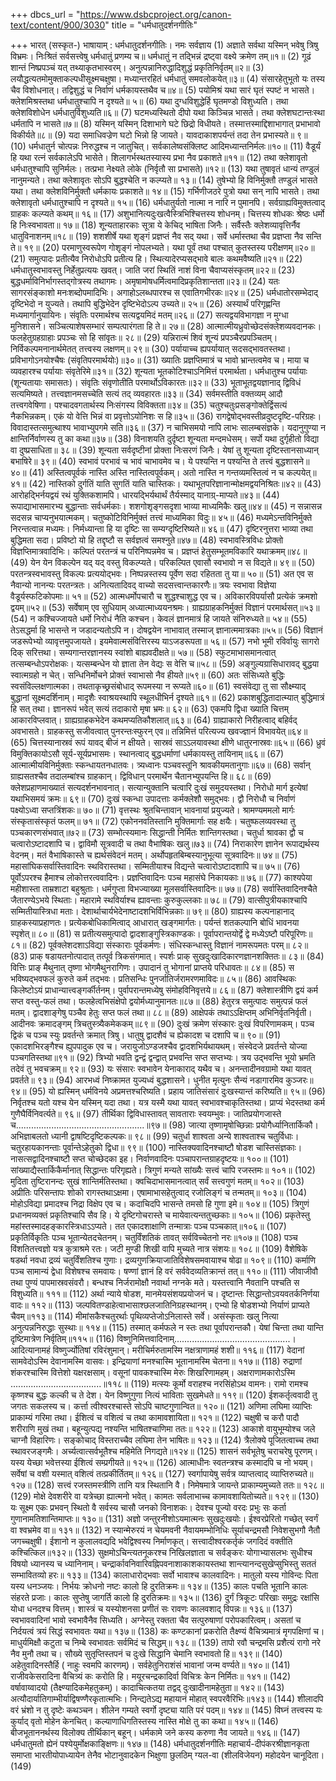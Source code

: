 +++
dbcs_url = "https://www.dsbcproject.org/canon-text/content/900/3030"
title = "धर्मधातुदर्शनगीतिः"

+++
भारत् (सस्कृत-) भाषायाम् : धर्मधातुदर्शनगीतिः।
नमः सर्वज्ञाय
(1)
अज्ञाते सर्वथा यस्मिन् भवेषु त्रिषु विभ्रमः।
निःश्रितं सर्वसत्त्वेषु धर्मधातुं प्रणम्य च॥
धर्मधातुं न तद्भिन्नं द्रष्ट्वा वक्ष्ये क्रमेण तम्॥१॥
(2)
गूढं शान्तं निष्प्रपञ्चं यत् तथ्याकृतभास्वरम्।
अनुत्पन्नानिरुद्धादिशुद्धं प्रकृतिनिर्वृतम्॥२॥
(3)
लयौद्धत्यतमोमुक्ताकल्पधीसूक्ष्मचक्षुषा।
मध्यान्तरहितं धर्मधातुं समवलोकयेत्॥३॥
(4)
संसारहेतुभूतो यः तस्य चैव विशोधनात्।
तद्विशुद्धं च निर्वाणं धर्मकायस्तथैव च॥४॥
(5)
पयोमिश्रं यथा सारं घृतं स्पष्टं न भासते।
क्लेशमिश्रस्तथा धर्मधातुश्चापि न दृश्यते॥ ५॥
(6)
यथा दुग्धविशुद्धेर्हि घृतमण्डो विशुध्यति।
तथा क्लेशविशोधेन धर्मधातुर्विशुध्यति॥६॥
(7)
घटमध्यस्थितो दीपो यथा किञ्चिन्न भासते।
तथा क्लेशघटान्तःस्था धर्मतापि न भासते॥७॥
(8)
यस्मिन् यस्मिन् दिशाभागे घटे छिद्रो विधीयते।
तस्मात्तस्माद्दिशाभागात् प्रभाभावो विकीर्यते॥८॥
(9)
यदा समाधिवज्रेण घटो भिन्नो हि जायते।
यावदाकाशपर्यन्तं तदा तेन प्रभास्यते॥ ९॥
(10)
धर्मधातुर्न चोत्पन्नः निरुद्धश्च न जातुचित्।
सर्वकालेष्वसंक्लिष्ट आदिमध्यान्तनिर्मलः॥१०॥
(11)
वैडूर्यं हि यथा रत्नं सर्वकालेऽपि भासेते।
शिलागर्भस्थतस्यास्य प्रभा नैव प्रकाशते॥११॥
(12)
तथा क्लेशावृतो धर्मधातुश्चापि सुनिर्मलः।
तत्प्रभा नेक्ष्यते लोके (निर्वृतौ सा प्रभासते)॥१२॥
(13)
यथा तुषावृतं धान्यं तण्डुलं नानुमन्यते।
तथा क्लेशावृतः सोऽपि बुद्धश्चेति न कल्प्यते॥ १३॥
(14)
तुषेभ्यो हि विनिर्मुक्तौ तण्डुलं भासते यथा।
तथा क्लेशविनिर्मुक्तौ धर्मकायः प्रकाशते॥ १४॥
(15)
गर्भिणीजठरे पुत्रो यथा सन् नापि भासते।
तथा क्लेशावृतो धर्मधातुश्चापि न दृश्यते॥ १५॥
(16)
धर्मधातुर्यतो नात्मा न नारि न पुमानपि।
सर्वग्राह्यविमुक्तत्वाद् ग्राहकः कल्प्यते कथम्॥ १६॥
(17)
अशुभानित्यदुःखत्वैस्त्रिभिश्चित्तस्य शोधनम्।
चित्तस्य शोधकः श्रेष्ठः धर्मो हि निःस्वभावता॥ १७॥
(18)
शून्यताहारकाः सूत्रा ये केचिद् भाषिता जिनैः।
सर्वैस्तैः क्लेशव्यावृत्तिर्नैव धातुविनाशनम्॥१८॥
(19)
शशशीर्षे यथा शृङ्गं प्रज्ञप्तं नैव सद् यथा।
सर्वे धर्मास्तथा चैव प्रज्ञप्ता नैव सन्ति ते॥ १९॥
(20)
परमाणुस्वरूपेण गोशृङ्गं नोपलभ्यते।
यथा पूर्वं तथा पश्चात् कुतस्तस्य परीक्षणम्॥२०॥
(21)
समुत्पादः प्रतीत्यैव निरोधोऽपि प्रतीत्य हि।
स्थित्यादेरप्यसद्भावे बालः कथमवैष्यति॥२१॥
(22)
धर्मधातुस्वभावस्तु निर्हेतुप्रत्ययः खवत्।
जाति जरां स्थितिं नाशं विना चैवाप्यसंस्कृतम्॥२२॥
(23)
बुद्धधर्माविनिर्भागस्तद्गोत्रस्य तथागमः।
अमृषामोषधर्मित्वमादिप्रकृतिशान्तता॥२३॥
(24)
यतः सागरसंङ्काशो मनःशब्दोपमादिभिः।
अगाहोऽलब्धपारश्च स एवातिगभीरकः॥२४॥
(25)
धर्मधातोरसम्भेदाद् दृष्टिभेदो न युज्यते।
तथापि बुद्धिभेदेन दृष्टिभेदोऽल्प उच्यते॥ २५॥
(26)
अस्यार्थं परिगृह्णन्ति मध्यमार्गानुयायिनः।
संवृतिः परमार्थश्च सत्यद्वयमिदं मतम्॥२६॥
(27)
सत्यद्वयविभागज्ञा न मुग्धा मुनिशासने।
सञ्चित्याशेषसम्भारं सम्पत्पारंगता हि ते॥ २७॥
(28)
आत्मात्मीयध्रुवोच्छेदसंक्लेशव्यवदानकः।
फलहेतुग्रहग्राहाः प्रपञ्चः सो हि सांवृतः॥ २८॥
(29)
यन्निरात्मं शिवं शून्यं प्रपञ्चैरप्रपञ्चितम्।
निर्विकल्पमनानार्थमेतत् तत्त्वस्य लक्षणम्॥ २९॥
(30)
पर्यायाच्च ह्यपर्यायात् सदसद्भावतस्तथा।
प्रविभागोऽनयोश्चैषः (संवृतिपरमार्थयोः)॥३०॥
(31)
ख्यातिः प्रज्ञप्तिमात्रं च भावो भ्रान्तत्वमेव च।
माया च व्यवहारश्च पर्यायाः संवृतेरिमे॥३१॥
(32)
शून्यता भूतकोटिश्चाऽनिमित्तं परमार्थता।
धर्मधातुश्च पर्यायाः (शून्यतायाः समासतः)।
संवृतिः संवृणोतीति परमार्थोऽविकारतः॥३२॥
(33)
भूताभूतद्वयज्ञानाद् द्विविधं सत्यमिष्यते।
तत्त्वज्ञानमसच्चेति सत्यं तद् व्यवहारतः॥३३॥
(34)
सर्वमस्तीति वक्तव्यम् आदौ तत्त्वगवेषिणा।
पश्चादवगतार्थस्य निःसंगस्य विविक्तता॥३४॥
(35)
चतुश्चतुःप्रसङ्गोक्तेर्द्विसत्यं नैकभिन्नकम्।
एकं यो वेत्ति भिन्नं वा प्रवृत्तोऽयोनिशः स हि॥३५॥
(36)
रागद्वेषोद्भवस्तीव्रदुष्टदृष्टि-परिग्रहः।
विवादास्तत्समुत्थाश्य भावाभ्युपगमे सति॥३६॥
(37)
न चाभिसमयो नापि लाभः सालम्बसंज्ञके।
यदानुगुण्या न क्षान्तिर्निर्वाणस्य तु का कथा॥३७॥
(38)
विनाशयति दुर्दृष्टा शून्यता मन्दमधेसम्।
सर्पो यथा दुर्गृहीतो विद्या वा दुष्प्रसाधिता॥ ३८॥
(39)
शून्यता सर्वदृष्टीनां प्रोक्ता निःसरणं जिनैः।
येषां तु शून्यता दृष्टिस्तानसाध्यान् बभाषिरे॥ ३९॥
(40)
स्वभावं परभावं च भावं चाभावमेव च।
ये पश्यन्ति न पश्यन्ति ते तत्त्वं बुद्धशासने॥ ४०॥
(41)
अस्तित्वपूर्वकं नास्ति अस्ति नास्तित्वपूर्वकम्।
अतो नास्ति न गन्तव्यमस्तित्वं न च कल्पयेत्॥ ४१॥
(42)
नास्तिको दुर्गतिं याति सुगतिं याति चास्तिकः।
यथाभूतपरिज्ञानान्मोक्षमद्वयनिश्रितः॥४२॥
(43)
आरोहद्भिर्नयद्वयं रथं युक्तिकशामपि।
धारयद्भिर्यथार्थं तैर्यस्माद् यानाग्र्-माप्यते॥४३॥
(44)
रूपाद्याभासमारभ्य बुद्धान्ताः सर्वधर्मकाः।
शशगोशृङ्गसदृशा भाव्या माध्यमिकैः खलु॥४४॥
(45)
न सन्नासन्न सदसन्न चाप्यनुभयात्मकम्।
चतुष्कोटिविनिर्मुक्तं तत्त्वं माध्यमिका विदुः॥ ४५॥
(46)
मध्यमेऽन्तविनिर्मुक्ते निरन्तत्वान्न मध्यमः।
निर्मध्यान्ता हि या दृष्टिः सा सम्यग्दृष्टिरिष्यते॥ ४६॥
(47)
दृष्टिरनुत्तरा भाव्या तथा बुद्धिमता सदा।
प्रविष्टो यो हि तद्दृष्टौ स सर्वज्ञत्वं समश्नुते॥४७॥
(48)
स्वभावस्त्रिविधः प्रोक्तो विज्ञप्तिमात्रवादिभिः।
कल्पितं परतन्त्रं च परिनिष्पन्नमेव च।
प्रज्ञप्तं हेतुसम्भूतमविकारि यथाक्रमम्॥४८॥
(49)
येन येन विकल्पेन यद् यद् वस्तु विकल्प्यते।
परिकल्पित एवासौ स्वभावो न स विद्यते॥ ४९॥
(50)
परतन्त्रस्वभावस्तु विकल्पः प्रत्ययोद्भवः।
निष्पन्नस्तस्य पूर्वेण सदा रहितता तु या॥ ५०॥
(51)
अत एव स नैवान्यो नानन्यः परतन्त्रतः।
अनित्यतादिवद् वाच्यो सदसत्त्वान्तकारणैः॥
त्रयः स्वभावा विज्ञेया वैडूर्यस्फटिकोपमाः॥ ५१॥
(52)
आत्मधर्मोपचारौ च शुद्धश्चाशुद्ध एव च।
अविकारविपर्यासौ प्रत्येकं क्रमशो द्वयम्॥५२॥
(53)
सर्वेषाम् एव सुधियाम् अध्यात्माध्ययनश्रमः।
ग्राह्यग्राहकनिर्मुक्तं विज्ञानं परमार्थसत्॥५३॥
(54)
न कश्चिज्जायते धर्मो निरोधं नैति कश्चन।
केवलं ज्ञानमात्रं हि जायते संनिरुध्यते॥ ५४॥
(55)
तेऽसद्धर्मा हि भासन्ते न जडादन्यतोऽपि न।
दोषद्वयेन नाभावात् तस्माज् ज्ञानात्ममात्रकाः॥५५॥
(56)
विज्ञानं जडरूपेभ्यो व्यावृत्तमुपजायते।
इयमेवात्मसंवित्तिरस्य याऽजडरूपता॥ ५६॥
(57)
नभो भूमी रविर्वायुः सागरो दिक् सरित्तथा।
सम्यगान्तरज्ञानस्य स्वांशो बाह्यवदीक्षते॥ ५७॥
(58)
स्फुटमाभासमानत्वात् तत्सम्बन्धोऽपरोक्षकः।
यत्सम्बन्धेन यो ज्ञाता तेन वेद्यः स वेत्ति च॥५८॥
(59)
अङ्गुल्यग्रासिधारावद् बुद्धया स्वात्मग्रहो न चेत्।
सन्धिनिर्मोचने प्रोक्तं स्वाभासो नैव हीयते॥५९॥
(60)
अतः संसिध्यते बुद्धिः स्वसंविल्लक्षणात्मका।
तथताकृच्छ्रसंबोधाद् रूपमस्या न रूप्यते॥६०॥
(61)
स्वसंवेद्या तु सा सौक्ष्म्याद् बुद्धानां सूक्ष्मदर्शिनाम्।
मादृशैः स्वाश्रयस्थापि स्थूलधीभिर्न दृश्यते॥६१॥
(62)
प्रकाशबुद्धितादात्म्यात् बुद्धिमात्रं हि सत् तथा।
ज्ञानरूपं भवेत् सत्यं तदाकारो मृषा भ्रमः॥ ६२॥
(63)
एकमपि द्विधा ख्याति चित्तम् आकारविप्लवात्।
ग्राह्यग्राहकभेदेन कथमप्यतिकौशलात्॥६३॥
(64)
ग्राह्याकारो निरीहत्वाद् बहिर्वद् अवभासते।
ग्राहकस्तु सजीवत्वात् पुनरन्तःस्फुरन् एव॥
तन्निमित्तं परित्यज्य खवज्ज्ञानं विभावयेत्॥६४॥
(65)
चित्तस्यानास्रवं रूपं यावद् बीजं न क्षीयते।
सास्रवं साऽऽलयावस्था क्षीणे धातुरनास्रवः॥६५॥
(66)
ध्रुवं विमुक्तिकायोऽसौ सूर्य-सूर्यप्रभासमः।
स्थानत्वाद् बुद्धधर्माणां धर्मकायस्तु तायिनाम्॥६६॥
(67)
आत्मात्मीयविनिर्मुक्ताः स्कन्धायतनधातवः।
त्र्यध्वानः पञ्चवस्तूनि श्रावकीयमतानुगाः॥६७॥
(68)
सर्वान् ग्राह्यसतश्चैव तदालम्बांश्च ग्राहकान्।
द्विविधान् परमार्थेन चैतानभ्युपयन्ति हि॥ ६८॥
(69)
क्लेशप्रहाणमाख्यातं सत्यदर्शनभावनात्।
सत्यान्युक्तानि चत्वारि दुःखं समुदयस्तथा।
निरोधो मार्ग इत्येषां यथाभिसमयं क्रमः॥ ६९॥
(70)
दुःखं स्कन्धा उपादत्ताः कर्मक्लेशौ समुद्भवः।
द्वौ निरोधौ च निर्वाणं पक्ष्योऽध्वा सप्तत्रिंशकः॥ ७०॥
(71)
वृत्तस्थः श्रुतचिन्तावान् भावनायां प्रयुज्यते।
श्रामण्यममलो मार्गः संस्कृतासंस्कृतं फलम्॥ ७१॥
(72)
एकोननवतिस्तानि मुक्तिमार्गाः सह क्षयैः।
चतुष्फलव्यवस्था तु पञ्चकारणसंभवात्॥७२॥
(73)
सम्भोत्स्यमानः सिद्धान्ती निर्मितः शान्तिगस्तथा।
चतुर्धा श्रावका द्वौ च चत्वारोऽष्टादशापि च।
द्वाविमौ सूत्रवादी च तथा वैभाषिकः खलु॥७३॥
(74)
निराकारेण ज्ञानेन रूपाद्यर्थस्य वेदनम्।
मतं वैभाषिकास्ते च ह्यर्थसंवेदनं मतम्।
अर्थोपहृतबिम्बस्यानुभूत्या सूत्रवादिनः॥ ७४॥
(75)
महासांघिकसर्वास्तिवादिनः स्थविरास्तथा।
सम्मितीयाश्च विद्यन्ते चत्वारोऽष्टादशापि च॥ ७५॥
(76)
पूर्वोऽपरश्च हैमाश्च लोकोत्तरत्ववादिनः।
प्रज्ञप्तिवादिनः पञ्च महासंघे निकायकाः॥ ७६॥
(77)
काश्यपेया महीशास्ता ताम्रशाटा बहुश्रुताः।
धर्मगुप्ता विभज्याख्या मूलसर्वास्तिवादिनः॥ ७७॥
(78)
सर्वास्तिवादिनश्चैते जैतारण्येऽभये स्थिताः।
महारामे स्थविर्याश्च ह्यावन्ताः कुरुकुल्लकाः॥ ७८॥
(79)
वात्सीपुत्रीयकाश्चापि सम्मितीयास्त्रिधा मताः।
देशार्थाचार्यभेदेनाष्टादशभिर्विभिन्नकाः॥ ७९॥
(80)
ग्राह्यस्य कल्पनाहानाद् ग्राहकस्याप्रहाणतः।
प्रत्येकबोधिकामित्वाद् आधारात् खङ्गमार्गतः।
पर्यन्तं शतकल्पानि बोधिं भावनया स्पृशेत्॥ ८०॥
(81)
स प्रतीत्यसमुत्पादो द्वादशाङ्गुस्त्रिकाण्डकः।
पूर्वापरान्तयोर्द्वे द्वे मध्येऽष्टौ परिपूरिणः॥ ८१॥
(82)
पूर्वक्लेशदशाऽविद्या संस्काराः पूर्वकर्मणः।
संधिस्कन्धास्तु विज्ञानं नामरूपमतः परम्॥ ८२॥
(83)
प्राक् षडायतनोत्पादात् तत्पूर्व त्रिकसंगमात्।
स्पर्शः प्राक् सुखदुःखादिकारणज्ञानशक्तितः॥ ८३॥
(84)
वित्तिः प्राङ् मैथुनात् तृष्णा भोगमैथुनरागिणः।
उपादानं तु भोगानां प्राप्तये परिधावतः॥ ८४॥
(85)
स भविष्यद्भवफलं कुरुते कर्म तद्भवः।
प्रतिसन्धिः पुनर्जातिर्जरामरणमाविदः॥ ८५॥
(86)
आवस्थिकः किलेष्टोऽयं प्राधान्यात्त्वङ्गर्कीर्तनम्।
पुर्वापरान्तमध्येषु संमोहविनिवृत्तये॥ ८६॥
(87)
क्लेशास्त्रीणि द्वयं कर्म सप्त वस्तु-फलं तथा।
फलहेत्वभिसंक्षेपो द्वयोर्मध्यानुमानतः॥८७॥
(88)
हेतुरत्र समुत्पादः समुत्पन्नं फलं मतम्।
द्वादशाङ्गेषु पञ्चैव हेतुः सप्त फलं तथा॥ ८८॥
(89)
आक्षेपकं तथाऽऽक्षिप्तम् अभिनिर्वृतनिर्वृती।
आदीनवः क्रमादङ्गम् त्रिचतुस्त्र्यैकमेककम्॥८९॥
(90)
दुःखं क्रमेण संस्कारः दुःखं विपरिणामकम्।
पञ्च द्विकं च पञ्च स्युः प्रवर्तन्ते क्रमात् त्रिषु।
धातुषु द्वादशैवं च ह्येकादश च दशापि च॥ ९०॥
(91)
एकादशभिरङ्गैश्च ह्युपपादुक एव च।
जरायुजोऽण्डजश्चैव द्वादशभिर्यथायथम्।
संस्वेदजे प्रवर्तन्ते योज्या पञ्चगतिस्तथा॥९१॥
(92)
त्रिभ्यो भवति द्वन्द्वं द्वन्द्वात् प्रभवन्ति सप्त सप्तभ्यः।
त्रय उद्भवन्ति भूयो भ्रमति तदेवं तु भवचक्रम्॥ ९२॥
(93)
यः संसारः स्वभावेन येनाकाराद् यथैव च।
अनन्तादीनवग्रामो यथा यावत् प्रवर्तते॥ ९३॥
(94)
आरभध्वं निष्क्रामत युज्यध्वं बुद्धशासने।
धुनीत मृत्युनः सैन्यं नडागारमिव कुञ्जरः॥ ९४॥
(95)
यो ह्यस्मिन् धर्मविनये अप्रमत्तश्चरिष्यति।
प्रहाय जातिसंसारं दुःखस्यान्तं करिष्यति॥ ९५॥
(96)
निर्वृतश्च यतो यश्च येन यस्मिन् यदा तथा।
यत्र यस्मै यथा यावत् स्वभावश्चाकृतिस्तथा।
प्राप्यं भेदस्तथा कर्म गुणैघैर्विनिवर्त्यते॥ ९६॥
(97)
तीर्थिका द्विविधास्तावत् सावताराः स्वयम्भुवः।
जातिप्रयोगजास्ते च...................................................॥९७॥
(98)
जात्या तृष्णामृषोच्छिन्नाः प्रयोगैर्ध्यानितार्किकौ।
अभिज्ञाबलतो ध्यानी द्वाषष्टिदृष्टिकल्पकः॥ ९८॥
(99)
चतुर्धा शाश्वता अन्ये शाश्वताश्च चतुर्विधाः।
चतुरहायकानन्ताः पूर्वान्तेऽहेतुको द्विधा॥ ९९॥
(100)
नास्तिक्यवादिनश्चाष्टौ षोडश चास्तिसंज्ञकाः।
नासत्सद्वादिनश्चाष्टौ सप्त चोच्छेदका इह।
निर्वाणवादिनः पञ्चापरान्तग्राहदृष्टयः॥ १००॥
(101)
सांख्याद्यैस्तार्किकैर्मानात् सिद्धान्तः परिगृह्यते।
त्रिगुणं मन्यते सांख्यैः सत्त्वं चापि रजस्तमः॥ १०१॥
(102)
मुदिता तुष्टिरानन्दः सुखं शान्तिर्मतिस्तथा।
क्वचिदाभासमानत्वात् सर्वं सत्त्वगुणं मतम्॥ १०२॥
(103)
अप्रीतिः परिसन्तापः शोको रागस्तथाऽक्षमा।
एषामाभासहेतुत्वाद् रजोलिङ्गं च तन्मतम्॥ १०३॥
(104)
मोहोऽविद्या प्रमादश्च निद्रा विक्षेप एव च।
कदाचिदपि भासन्ते तमसो हि गुणा इमे॥ १०४॥
(105)
त्रिगुणं प्रधानमव्यक्तं प्रकृतिश्चापि सैव हि।
ये दृष्टिगोचरास्ते च मायेवात्यन्ततुच्छकाः॥ १०५॥
(106)
प्रकृतेस्तु महांस्तस्मादहङ्कारस्त्रिधाऽऽप्यते।
तत एकादशाक्षाणि तन्मात्राः पञ्च पञ्चकात्॥१०६॥
(107)
प्रकृतिर्विकृतिः पञ्च भूतान्येतदचेतनम्।
चतुर्विंशतिकं तावत् सर्वविच्चेतनो नरः॥१०७॥
(108)
पञ्च विंशतितत्त्वज्ञो यत्र कुत्राश्रमे रतः।
जटी मुण्डी शिखी वापि मुच्यते नात्र संशयः॥ १०८॥
(109)
वैशेषिके षडर्था नवधा द्रव्यं चतुर्विंशतिश्च गुणाः।
द्रव्यगुणक्रियाजातिविशेषसमवायाश्च षोढा॥ १०९॥
(110)
कर्माणि पञ्च सामान्यं द्वेधा विशेषश्च समवायः।
षण्णां ज्ञानं हि वरं सर्ववेदव्यतिक्रान्तं तत्॥ ११०॥
(111)
जीवाजीवौ तथा पुण्यं पापमास्रवसंवरौ।
बन्धश्च निर्जरामोक्षौ नवार्था नग्नके मते।
यस्तत्त्वानि नैवतानि पश्चति स विशुध्यति॥ १११॥
(112)
अर्था न्याये षोडश, मानमेयसंशयप्रयोजनं च।
दृष्टान्तः सिद्धान्तोऽवयवतर्कनिर्णया वादः॥ ११२॥
(113)
जल्पवितण्डाहेत्वाभासाश्छलजातिनिग्रहस्थानम्।
एभ्यो हि षोडशभ्यो निर्याणं प्राप्यते चैवम्॥११३॥
(114)
मीमांसकैश्चतुरर्थाः पृथिव्यप्तेजोऽनिलास्ते सर्वे।
असंस्कृताः खलु नित्या अनुत्पन्ननिरुद्धाः सुस्थाः॥ ११४॥
(115)
तस्मात् कर्मफले न स्तः तथा पूर्वापरान्तकौ।
येषां चिन्ता तथा यान्ति दृष्टिमात्रेण निर्वृतिम्॥११५॥
(116)
विष्णुनिमित्तवादिनाम्..............................................।
आदित्यानामहं विष्णुर्ज्योतिषां रविरंशुमान्।
मरीचिर्मरुतामस्मि नक्षत्राणामहं शशी॥ ११६॥
(117)
वेदानां सामवेदोऽस्मि देवानामस्मि वासवः।
इन्द्रियाणां मनश्चास्मि भूतानामस्मि चेतना॥ ११७॥
(118)
रुद्राणां शंकरश्चास्मि वित्तेशो यक्षरक्षसाम्।
वसूनां पावकश्चास्मि मेरुः शिखरिणामहम्।
अक्षराणामकारोऽस्मि ....................................॥११८॥
(119)
मत्स्यः कूर्मो वराहश्च नरसिंहोऽथ वामनः।
रामो रामश्च कृष्णश्च बुद्धः कल्की च ते देश।
येन विष्णुगुणा नित्यं भाविताः सुखमेधते॥ ११९॥
(120)
ईशकर्तृत्ववादी तु जगतः सकलस्य च।
कर्त्ता त्वीश्वरश्चास्ते सोऽपि चाष्टगुणान्वित॥ १२०॥
(121)
अणिमा लघिमा व्याप्तिः प्राकाम्यं गरिमा तथा।
ईशित्वं च वशित्वं च तथा कामावशायिता॥ १२१॥
(122)
चक्षुषी च करौ पादौ शरीराणि मुखं तथा।
बहून्युत्पद्य नश्यन्ति भाषितश्चाणिमा ततः॥ १२२॥
(123)
आकाशे वायुभूम्योश्च जले चाग्नौ विहारिणः।
सङ्कोचाद् विस्तराच्चैव लघिमा तेन भाषितः॥ १२३॥
(124)
त्रैलोक्ये पूजितत्वाच्च तथा स्थावरजङ्गमैः।
अर्च्यत्वात्सर्वभूतैश्च महिमेति निगद्यते॥१२४॥
(125)
शासनं सर्वभूतेषु चराचरेषु पूरणम्।
यस्य येच्छा भवेत्तस्या ईशित्वं सम्प्रगीयते॥ १२५॥
(126)
आत्माधीनः स्वतन्त्रश्च कस्मादपि च नो भयम्।
सर्वेषां च वशी यस्मात् वशित्वं तत्प्रकीर्तितम्॥ १२६॥
(127)
स्वर्गापायेषु सर्वत्र व्याप्तत्वाद् व्याप्तिरुच्यते॥ १२७॥
(128)
सत्त्वं रजस्तमस्त्रीणि तानि यत्र स्थितानि वै।
निमेषमात्रे जायन्ते प्राकाम्यमुच्यते ततः॥ १२८॥
(129)
मोक्षे देवशरीरे वा यत्रेच्छा ह्यात्मनो भवेत्।
कामतः सर्वलाभाच्च कामावशायितोच्यते॥ १२९॥
(130)
यः सूक्ष्म एकः प्रभवन् स्थितो वै
सर्वस्य चासौ जनको विनाशकः।
देवश्च पूज्यो वरदः प्रभुः सः
कर्ता गुणानामतिशान्तिमाप्तः॥ १३०॥
(131)
अज्ञो जन्तुरनीशोऽयमात्मनः सुखदुःखयोः।
ईश्वरप्रेरितो गच्छेत् स्वर्गं वा श्वभ्रमेव वा॥ १३१॥
(132)
न स्यान्मेरुरयं न चेयमवनी नैवायमम्भोनिधिः
सूर्याचन्द्रमसौ निवेशसुभगौ नैतौ जगच्चक्षुषी।
ईशानो न कुलालवद्यदि भवेद्विश्वस्य निर्माणकृत्।
सत्त्वादीश्वरकर्तृकं जगदिदं वक्तीति कश्चित्किल॥१३२॥
(133)
सुक्षमोऽचिन्त्यतनूकरश्च निखिलज्ञाता च सर्वङ्करः
योगाभ्यासलभः सुधीश्च विषयो ध्यानस्य च ध्यानिनाम्।
चन्द्रार्कावनिवारिवह्निपवनाशाकाशकायस्तथा
शान्त्यानन्दसुखेप्सुभिस्तु सततं सम्भावितव्यो हरः॥ १३३॥
(134)
कालाधारोद्भवाः सर्वो भावाश्च कालवादिनः।
मातुलो यस्य गोविन्दः पिता यस्य धनञ्जयः।
निर्भयः क्रोधनो नष्टः कालो हि दुरतिक्रमः॥ १३४॥
(135)
कालः पचति भूतानि कालः संहरते प्रजाः।
कालः सुप्तेषु जागर्ति कालो हि दुरतिक्रमः॥ १३५॥
(136)
दुर्गं त्रिकूटः परिखाः समुद्रः
रक्षांसि योधा धनदश्च वित्तम्।
शास्त्रं च यस्योशनसा प्रणीतं
सः रावणः कालवशाद् विपन्नः॥ १३६॥
(137)
स्वभाववादिनां भावो स्वभावैनैव सिध्यति।
अग्नेस्तु रक्तता चैव सत्पुरुषाणां परोपकारित्वम्।
असतां च निर्दयत्वं त्रयं सिद्धं स्वभावतः यथा॥ १३७॥
(138)
कः कण्टकानां प्रकरोति तैक्ष्ण्यं
वैचित्र्यमात्रं मृगपक्षिणां च।
माधुर्यमिक्षौ कटुता च निम्बे
स्वभावतः सर्वमिदं च सिद्धम्॥ १३८॥
(139)
तापो रवौ चन्द्रमसि प्रशैत्यं
रागो नरे नैव मुनौ तथा च।
सौख्ये सुतृप्तिस्तपनं च दुःखे
सिद्धानि चेमानि स्वभावतो हि॥ १३९॥
(140)
अहेतुवादिनस्तैर्हि ( नाहुः स्वमपि कारणम्)।
सर्वहेतुनिराशंसं भावानां जन्म वर्ण्यते॥ १४०॥
(141)
राजीवकेसरादिना वैचित्र्यं कः करोति हि।
मयूरचन्द्रकादिर्वा विचित्रः केन निर्मितः॥ १४१॥
(142)
वर्षावाय्वादयो (तैक्ष्ण्यादिकमेहतुकम्)।
कादाचित्कतया तद्वद् दुःखादीनामहेतुता॥ १४२॥
(143)
अत्यौदार्यातिगाम्भीर्याद्विषण्णैरकृतात्मभिः।
निन्द्यतेऽद्य महायानं मोहात् स्वपरवैरिभिः॥१४३॥
(144)
शीलादपि वरं भ्रंशो न तु दृष्टेः कथञ्चन।
शीलेन गम्यते स्वर्गो दृष्ट्या याति परं पदम्॥ १४४॥
(145)
विघ्नं तत्त्वस्य यः कुर्याद् वृतो मोहेन केनचित्।
कल्याणाधिगतिस्तस्य नास्ति मोक्षे तु का कथा॥ १४५॥
(146)
बीजभूताननर्थस्य विलोक्य तीर्थिकान् बहून्।
धर्मकामे जने कस्य करुणा नैव जायते॥ १४६॥
(147)
धर्मधातुमतो ह्येनं पश्येयुर्मोक्षकाङ्क्षिणः॥ १४७॥
(148)
धर्मधातुदर्शनगीतिः महाचार्य-दीपंकरश्रीज्ञानकृता समाप्ता
भारतीयोपाध्यायेन तेनैव भोटानुवादकेन भिक्षुणा छुलठिम्
ग्यल-वा (शीलविजेयन) महोदयेन चानूदिता।
(149)

